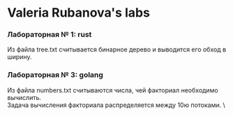 # Valeria Rubanova's labs

### Лабораторная № 1: rust
Из файла tree.txt считывается бинарное дерево и выводится его обход в ширину.

### Лабораторная № 3: golang
Из файла numbers.txt считываются числа, чей факториал необходимо вычислить. \
Задача вычисления факториала распределяется между 10ю потоками. \

